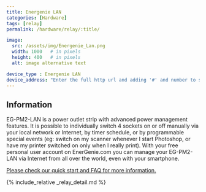 ```yaml
---
title: Energenie LAN
categories: [Hardware]
tags: [relay]
permalink: /hardware/relay/:title/

image:
  src: /assets/img/Energenie_Lan.png
  width: 1000   # in pixels
  height: 400   # in pixels
  alt: image alternative text

device_type : Energenie LAN
device_address: "Enter the full http url and adding '#' and number to speicfy the relay. Ex: http://[Energenie_IP]/#2 will toggle the 2nd relay on the device."
---
```


## Information
EG-PM2-LAN is a power outlet strip with advanced power management features. It is possible to individually switch 4 sockets on or off manually via your local network or Internet, by timer schedule, or by programmable special events (eg: switch on my scanner whenever I start Photoshop, or have my printer switched on only when I really print). With your free personal user account on EnerGenie.com you can manage your EG-PM2-LAN via Internet from all over the world, even with your smartphone.

[Please check our quick start and FAQ for more information.](https://energenie.com/item.aspx?id=7557)

{% include_relative _relay_detail.md %}